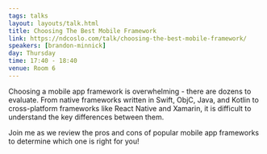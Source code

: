 ```yaml
---
tags: talks
layout: layouts/talk.html
title: Choosing The Best Mobile Framework
link: https://ndcoslo.com/talk/choosing-the-best-mobile-framework/
speakers: [brandon-minnick]
day: Thursday
time: 17:40 - 18:40
venue: Room 6
---
```

Choosing a mobile app framework is overwhelming - there are dozens to evaluate. From native frameworks written in Swift, ObjC, Java, and Kotlin to cross-platform frameworks like React Native and Xamarin, it is difficult to understand the key differences between them.

Join me as we review the pros and cons of popular mobile app frameworks to determine which one is right for you!